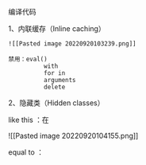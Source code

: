 编译代码

1、内联缓存（Inline caching）

	![[Pasted image 20220920103239.png]]

	禁用：eval()
			  with
			  for in
			  arguments
			  delete

2、隐藏类（Hidden classes）

like this ：在

![[Pasted image 20220920104155.png]]

equal to ：

